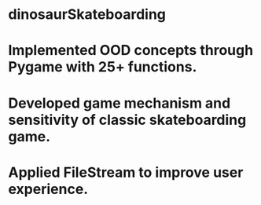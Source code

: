 # dinosaurSkateboarding

# Implemented OOD concepts through Pygame with 25+ functions.
# Developed game mechanism and sensitivity of classic skateboarding game.
# Applied FileStream to improve user experience.
